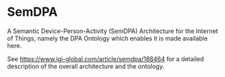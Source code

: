 # SemDPA
A Semantic Device-Person-Activity (SemDPA) Architecture for the Internet of Things, namely the DPA Ontology which enables it is made available here.

See https://www.igi-global.com/article/semdpa/188464 for a detailed description of the overall architecture and the ontology.

